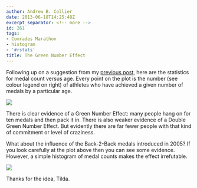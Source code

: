 ```yaml
---
author: Andrew B. Collier
date: 2013-06-18T14:25:48Z
excerpt_separator: <!-- more -->
id: 261
tags:
- Comrades Marathon
- histogram
- '#rstats'
title: The Green Number Effect
---
```


Following up on a suggestion from my [previous post](http://www.exegetic.biz/blog/2013/06/age-distribution-comrades-athletes/), here are the statistics for medal count versus age. <!--more--> Every point on the plot is the number (see colour legend on right) of athletes who have achieved a given number of medals by a particular age.

<img src="/img/2013/06/medal-count-age.png">

There is clear evidence of a Green Number Effect: many people hang on for ten medals and then pack it in. There is also weaker evidence of a Double Green Number Effect. But evidently there are far fewer people with that kind of commitment or level of craziness.

What about the influence of the Back-2-Back medals introduced in 2005? If you look carefully at the plot above then you can see some evidence. However, a simple histogram of medal counts makes the effect irrefutable.

<img src="/img/2013/06/medal-count-histogram.png">

Thanks for the idea, Tilda.
